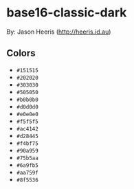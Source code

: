 # base16-classic-dark

By: Jason Heeris (http://heeris.id.au)

## Colors

* `#151515`
* `#202020`
* `#303030`
* `#505050`
* `#b0b0b0`
* `#d0d0d0`
* `#e0e0e0`
* `#f5f5f5`
* `#ac4142`
* `#d28445`
* `#f4bf75`
* `#90a959`
* `#75b5aa`
* `#6a9fb5`
* `#aa759f`
* `#8f5536`
